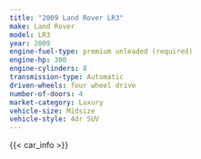 ```yaml
---
title: "2009 Land Rover LR3"
make: Land Rover
model: LR3
year: 2009
engine-fuel-type: premium unleaded (required)
engine-hp: 300
engine-cylinders: 8
transmission-type: Automatic
driven-wheels: four wheel drive
number-of-doors: 4
market-category: Luxury
vehicle-size: Midsize
vehicle-style: 4dr SUV
---
```


{{< car_info >}}

